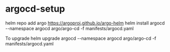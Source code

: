 # argocd-setup

helm repo add argo https://argoproj.github.io/argo-helm 
helm install argocd --namespace argocd argo/argo-cd -f manifests/argocd.yaml   

To upgrade
helm upgrade argocd --namespace argocd argo/argo-cd -f manifests/argocd.yaml 